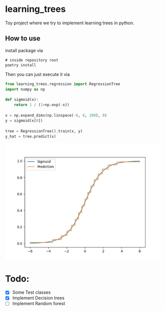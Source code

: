 # learning_trees

Toy project where we try to implement learning trees in python.

## How to use

install package via 
```shell
# inside repository root
poetry install
```

Then you can just execute it via
```python
from learning_trees.regression import RegressionTree
import numpy as np

def sigmoid(x):
    return 1 / (1+np.exp(-x))

x = np.expand_dims(np.linspace(-6, 6, 100), 0)
y = sigmoid(x[0])

tree = RegressionTree().train(x, y)
y_hat = tree.predict(x)

```
![Image of tree sigmoid function](images/regression_sigmoid.png)
# Todo:
- [x] Some Test classes
- [x] Implement Decision trees
- [ ] Implement Random forest
